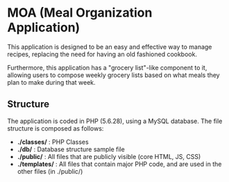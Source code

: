 # MOA (Meal Organization Application)

This application is designed to be an easy and effective way to
manage recipes, replacing the need for having an old fashioned cookbook.

Furthermore, this application has a "grocery list"-like component to it, 
allowing users to compose weekly grocery lists based on what meals they
plan to make during that week.

## Structure

The application is coded in PHP (5.6.28), using a MySQL database. The
file structure is composed as follows:

- **./classes/**   : PHP Classes
- **./db/**        : Database structure sample file
- **./public/**    : All files that are publicly visible (core HTML, JS, CSS)
- **./templates/** : All files that contain major PHP code, and are used in the other files (in ./public/)


